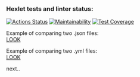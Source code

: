 ### Hexlet tests and linter status:
[![Actions Status](https://github.com/DEGTEVUWU/java-project-71/actions/workflows/hexlet-check.yml/badge.svg)](https://github.com/DEGTEVUWU/java-project-71/actions)
[![Maintainability](https://api.codeclimate.com/v1/badges/9e47a95bafdd5f09e257/maintainability)](https://codeclimate.com/github/DEGTEVUWU/java-project-71/maintainability)
[![Test Coverage](https://api.codeclimate.com/v1/badges/9e47a95bafdd5f09e257/test_coverage)](https://codeclimate.com/github/DEGTEVUWU/java-project-71/test_coverage)


Example of comparing two .json files:  
[LOOK](https://asciinema.org/a/2mRgNUFUOps5D7ZBa5hmHSP16)  

Example of comparing two .yml files:  
[LOOK](https://asciinema.org/a/qVm7XJNQpBSpW0GluDZ8KTI7r)

next..
